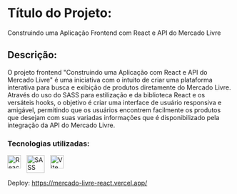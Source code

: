# Título do Projeto:
Construindo uma Aplicação Frontend com React e API do Mercado Livre

## Descrição:
O projeto frontend "Construindo uma Aplicação com React e API do Mercado Livre" é uma iniciativa com o intuito de criar uma plataforma interativa para busca e exibição de produtos diretamente do Mercado Livre. Através do uso  do SASS para estilização e da biblioteca React e os versáteis hooks, o objetivo é criar uma interface de usuário responsiva e amigável, permitindo que os usuários encontrem facilmente os produtos que desejam com suas variadas informações que é disponibilizado pela integração da API do Mercado Livre.

<div>
    <h3>Tecnologias utilizadas:</h3>
    <div style="display: flex; gap:.8rem">
        <img src="https://cdn.jsdelivr.net/gh/devicons/devicon/icons/react/react-original.svg" width="30" height="30" alt="React"/>
        <img src="https://cdn.jsdelivr.net/gh/devicons/devicon/icons/sass/sass-original.svg" width="40" height="40" alt="SASS"/>
        <img src="https://logospng.org/download/vite-js/vite-js-4096-logo.png" width="30" height="30" alt="Vite"/> 
    </div>
</div>

Deploy: https://mercado-livre-react.vercel.app/
